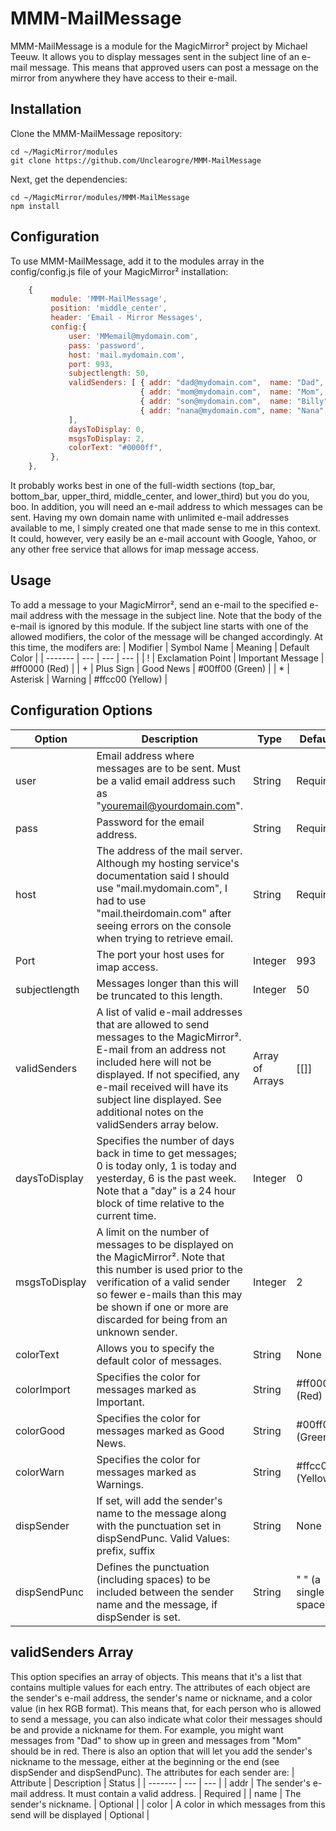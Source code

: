 # MMM-MailMessage
MMM-MailMessage is a module for the MagicMirror² project by Michael Teeuw.  It allows you to display messages sent in the subject line of an e-mail message.  This means that approved users can post a message on the mirror from anywhere they have access to their e-mail.  

## Installation
Clone the MMM-MailMessage repository:
```shell
cd ~/MagicMirror/modules
git clone https://github.com/Unclearogre/MMM-MailMessage
```

Next, get the dependencies:
```shell
cd ~/MagicMirror/modules/MMM-MailMessage
npm install
```

## Configuration
To use MMM-MailMessage, add it to the modules array in the config/config.js file of your MagicMirror² installation:
```js
    {
         module: 'MMM-MailMessage',
         position: 'middle_center',
         header: 'Email - Mirror Messages',
         config:{
             user: 'MMemail@mydomain.com',
             pass: 'password',
             host: 'mail.mydomain.com',
             port: 993,
             subjectlength: 50,
             validSenders: [ { addr: "dad@mydomain.com",  name: "Dad",   color: "#00ff00", }
                             { addr: "mom@mydomain.com",  name: "Mom",   color: "#ff0000", }
                             { addr: "son@mydomain.com",  name: "Billy", }
                             { addr: "nana@mydomain.com", name: "Nana",  }
             ],
             daysToDisplay: 0,
             msgsToDisplay: 2,
             colorText: "#0000ff",
         },
    },
```
It probably works best in one of the full-width sections (top_bar, bottom_bar, upper_third, middle_center, and lower_third) but you do you, boo.
In addition, you will need an e-mail address to which messages can be sent.  Having my own domain name with unlimited e-mail addresses available to me, I simply created one that made sense to me in this context.  It could, however, very easily be an e-mail account with Google, Yahoo, or any other free service that allows for imap message access.
## Usage
To add a message to your MagicMirror², send an e-mail to the specified e-mail address with the message in the subject line.  Note that the body of the e-mail is ignored by this module.
If the subject line starts with one of the allowed modifiers, the color of the message will be changed accordingly.  At this time, the modifers are:
| Modifier | Symbol Name | Meaning | Default Color |
| ------- | --- | --- | --- |
| ! | Exclamation Point | Important Message | #ff0000 (Red) |
| + | Plus Sign | Good News | #00ff00 (Green) |
| * | Asterisk | Warning | #ffcc00 (Yellow) |
## Configuration Options
| Option  | Description | Type | Default |
| ------- | --- | --- | --- |
| user | Email address where messages are to be sent.  Must be a valid email address such as "youremail@yourdomain.com". | String | Required |
| pass | Password for the email address. | String | Required |
| host | The address of the mail server.  Although my hosting service's documentation said I should use "mail.mydomain.com", I had to use "mail.theirdomain.com" after seeing errors on the console when trying to retrieve email. | String | Required |
| Port | The port your host uses for imap access.  | Integer | 993 |
| subjectlength | Messages longer than this will be truncated to this length. | Integer | 50 |
| validSenders | A list of valid e-mail addresses that are allowed to send messages to the MagicMirror².  E-mail from an address not included here will not be displayed.  If not specified, any e-mail received will have its subject line displayed.  See additional notes on the validSenders array below. | Array of Arrays | [[]] |
| daysToDisplay | Specifies the number of days back in time to get messages; 0 is today only, 1 is today and yesterday, 6 is the past week.  Note that a "day" is a 24 hour block of time relative to the current time.  | Integer | 0 |
| msgsToDisplay | A limit on the number of messages to be displayed on the MagicMirror².  Note that this number is used prior to the verification of a valid sender so fewer e-mails than this may be shown if one or more are discarded for being from an unknown sender. | Integer | 2 |
| colorText | Allows you to specify the default color of messages. | String | None |
| colorImport | Specifies the color for messages marked as Important. | String | #ff0000 (Red) |
| colorGood | Specifies the color for messages marked as Good News. | String | #00ff00 (Green) |
| colorWarn | Specifies the color for messages marked as Warnings. | String | #ffcc00 (Yellow) |
| dispSender | If set, will add the sender's name to the message along with the punctuation set in dispSendPunc. Valid Values: prefix, suffix | String | None |
| dispSendPunc | Defines the punctuation (including spaces) to be included between the sender name and the message, if dispSender is set.| String | " " (a single space) |


## validSenders Array
This option specifies an array of objects.  This means that it's a list that contains multiple values for each entry.  The attributes of each object are the sender's e-mail address, the sender's name or nickname, and a color value (in hex RGB format).  This means that, for each person who is allowed to send a message, you can also indicate what color their messages should be and provide a nickname for them.  For example, you might want messages from "Dad" to show up in green and messages from "Mom" should be in red.  There is also an option that will let you add the sender's nickname to the message, either at the beginning or the end (see dispSender and dispSendPunc).  The attributes for each sender are:
| Attribute | Description | Status | 
| ------- | --- | --- |
| addr | The sender's e-mail address.  It must contain a valid address. | Required |
| name | The sender's nickname. | Optional |
| color | A color in which messages from this send will be displayed | Optional |
